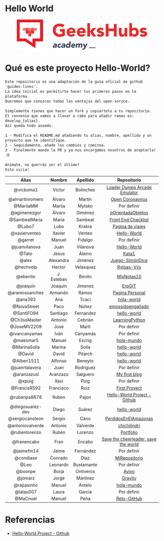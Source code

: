 # Hello World

<p align="center">
    <img src="https://github.com/GeeksHubsAcademy/2020-geekshubs-media/blob/master/image/logo.png" >	
</p>


# Qué es este proyecto Hello-World?
```
Este repositorio es una adaptación de la guía oficial de github 'guides-lines'. 
La idea inicial es permitirte hacer tus primeros pasos en la plataforma. 
Queremos que conozcas todas las ventajas del open-soruce.

Simplemente tienes que hacer un fork y copiartelo a tu repositorio.
El convenio que vamos a llevar a cabo para añadir ramas es: develop_{alias}.
Así queda todo aseado.

1 - Modifica el README.md añadiendo tu alias, nombre, apellido y un proyecto que te identifique.
2 - Seguidamente, añade los cambios y comitea.
3 - Finalmente manda la PR y ya nos encargamos nosotros de aceptarla! :D

Anímate, no querrás ser el último?
Esto vicia!
```


| Alias | Nombre | Apellido | Repositorio |
| :-------: | :------: | :------: | :-------: |
| @vicboma1 | Víctor | Bolinches | [Loader Dumps Arcade Emulator](https://github.com/vicboma1/loaderDumpsArcade)
| @almartinromero | Álvaro | Martín | [Open Coronavirus](https://github.com/open-coronavirus/open-coronavirus/)
| @MariiaMM | Mariia | Mytsko    | Por definir
| @agimenezgor | Álvaro | Giménez  | [pOrientadaObjetos](https://github.com/agimenezgor/ProgOrientadaObjetos_Prac1)
| @SambeatMaria | Maria | Sambeat | [Front End Checklist](https://github.com/thedaviddias/Front-End-Checklist)
| @Lubo7 | Lubo | Krakra | [Pagina de viajes](https://github.com/Lubo7/paginadeviajes) |
| @xavierventeo | Xavier | Venteo | [Hello-World](https://github.com/xavierventeo/hello-world)
| @garret | Manuel | Fidalgo | Por definir
| @juanvilanova | Juan | Vilanova | [Hello-World](https://github.com/juanvilanova/hello-world)
| @Tato | Jesus | Álamo | [Kata1](https://github.com/jalacis/kata1)
| @alex | Alexandra | Jiménez | [Juego-SimónDice](https://github.com/alexandrajimenezc/juego_simon_dice)  
| @hechvelp | Hector | Velasquez | [Rytsas-Vȳs](https://github.com/HecHVelP/memoria)
| @ebenito | J. Esteban | Benito | [MisNotas10](https://github.com/ebenito/MisNotas10)
| @joaquin | Joaquin | Jimenez |[ErpGIT](https://github.com/GEEKHUBS/GIT_AVANZADO_CONTAGESCO)
| @aramossanchez | Armando | Ramos |[Pagina Personal](https://github.com/aramossanchez/aramossanchez.github.io)
| @ana393 | Ana |Tcaci | [hola-world](https://github.com/ana393/hola-world)
| @NovaStreet  | Paco | Nuñez | [emossidoengañado](https://github.com/NovaStreet/hello-world)
| @SantiFO94 | Santiago | Fernandez | [hello-world](https://github.com/SantiFO94/hello-world)
| @Ch3ssMaster | Antonio | Cebrián | [LearningPython](https://github.com/Ch3ssMaster/LearningPython)
| @JoseMV2209 | Jose | Martí | Por definir
| @ivancanyamas| Iván  | Canyamás | Por definir
| @maesmar5 | Manuel | Escrig | [hola-mundo](https://github.com/maesmar5/hola-mundo.git) |
| @MarinaSolla | Marina | Solla | [hello-world](https://github.com/MarinaSolla/hello-world) |
| @David | David | Pitarch | [hello-world](https://github.com/Davids-dir/hello-world)
| @Alberi1511 | Alfonso | Beneyto | [hello-world](https://github.com/alberi1511/hello-world-1.git)
| @juanrtalavera | Juan | Rodriguez | Por definir
| @aranzazusl | Aranzazu | Salguero | [My first blog](https://github.com/aranzazusl/my-first-blog)
| @xpuig | Xavi | Puig | Por definir
| @FrancisRS92 | Francisco | Ruiz | [First Proyect](https://github.com/FrancisRS92/Primera-prueba)
| @rubenpa8678 | Ruben | Pajon | [Hello-World Project - Github](https://guides.github.com/activities/hello-world)
| @diegosuarez-dev | Diego | Suárez | [hello-world](https://github.com/diegosuarez-dev/hello-world)
| @sergiocanoleon | Sergio | Cano | [PerdidosEnElAmazonas](https://github.com/sergiocanoleon/hola-mundo/blob/master/perdidosenelAmazonas)
| @antoniovalverde | Antonio | Valverde | [chichilindri](https://github.com/antoniovalverde/hola-mundo/blob/master/chichilindri)
| @rubenlorenzo | Rubén | Lorenzo | [Portfolio](https://rubenlorenzo.github.io)
| @franencabo | Fran | Encabo | [Save the cheerleader, save the world]()
| @jaimefm14 | Jaime | Fernández | Por definir
| @condiase | Conrado | Diaz | [MiRepositorio](https://github.com/Condiase/MiRepositorio)
| @Leo | Leonardo | Bustamante    | Por definir
| @boonpe | Borja | Ontiveros | [Avivo](https://github.com/Boonpe/Avivo)
| @jomarz | Jorge | Martínez | [Gravity](https://github.com/jomarz/gravity)
| @rapasinho | Manuel | Antelo | [hola-mundo](https://github.com/rapasinho/hola-mundo.git)
| @lalau007 | Laura | García | Por definir
| @MaCnuel | Manuel | Peña | [Reto-GitHub](https://github.com/MaCnuel/Reto-GitHub)

# Referencias
  * [Hello-World Project - Github](https://guides.github.com/activities/hello-world/#commit)
